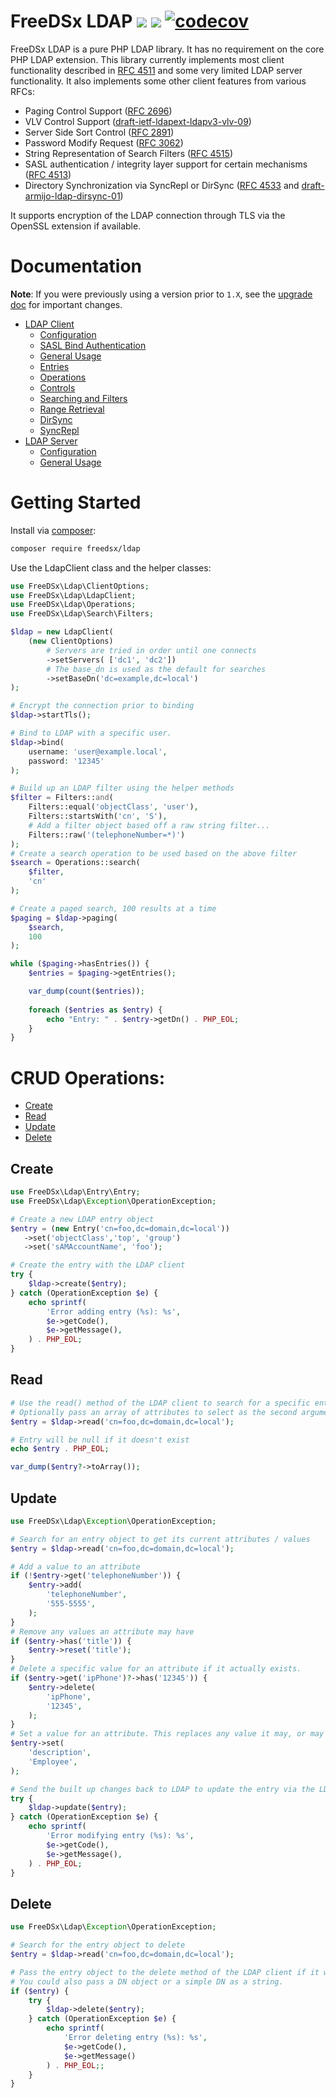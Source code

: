 # FreeDSx LDAP ![](https://github.com/FreeDSx/LDAP/workflows/Analysis/badge.svg) ![](https://github.com/FreeDSx/LDAP/workflows/Build/badge.svg) [![codecov](https://codecov.io/gh/FreeDSx/LDAP/branch/master/graph/badge.svg)](https://codecov.io/gh/FreeDSx/LDAP)
FreeDSx LDAP is a pure PHP LDAP library. It has no requirement on the core PHP LDAP extension. This library currently implements
most client functionality described in [RFC 4511](https://tools.ietf.org/html/rfc4511) and some very limited LDAP server
functionality. It also implements some other client features from various RFCs:

* Paging Control Support ([RFC 2696](https://datatracker.ietf.org/doc/rfc2696/))
* VLV Control Support ([draft-ietf-ldapext-ldapv3-vlv-09](https://www.ietf.org/archive/id/draft-ietf-ldapext-ldapv3-vlv-09.txt))
* Server Side Sort Control ([RFC 2891](https://datatracker.ietf.org/doc/rfc2891/))
* Password Modify Request ([RFC 3062](https://datatracker.ietf.org/doc/rfc3062/))
* String Representation of Search Filters ([RFC 4515](https://datatracker.ietf.org/doc/rfc4515/))
* SASL authentication / integrity layer support for certain mechanisms ([RFC 4513](https://datatracker.ietf.org/doc/rfc4513/))
* Directory Synchronization via SyncRepl or DirSync ([RFC 4533](https://datatracker.ietf.org/doc/rfc4533/) and [draft-armijo-ldap-dirsync-01](https://www.ietf.org/archive/id/draft-armijo-ldap-dirsync-01.txt))

It supports encryption of the LDAP connection through TLS via the OpenSSL extension if available.

# Documentation

**Note**: If you were previously using a version prior to `1.X`, see the [upgrade doc](UPGRADE-1.0.md) for important changes.

* [LDAP Client](/docs/Client)
  * [Configuration](/docs/Client/Configuration.md)
  * [SASL Bind Authentication](/docs/Client/SASL-Bind-Authentication.md)
  * [General Usage](/docs/Client/General-Usage.md)
  * [Entries](/docs/Client/Entries.md)
  * [Operations](/docs/Client/Operations.md)
  * [Controls](/docs/Client/Controls.md)
  * [Searching and Filters](/docs/Client/Searching-and-Filters.md)
  * [Range Retrieval](/docs/Client/Range-Retrieval.md)
  * [DirSync](/docs/Client/DirSync.md)
  * [SyncRepl](/docs/Client/SyncRepl.md)
* [LDAP Server](/docs/Server)
  * [Configuration](/docs/Server/Configuration.md)
  * [General Usage](/docs/Server/General-Usage.md)

# Getting Started

Install via [composer](https://getcomposer.org/download/):

```bash
composer require freedsx/ldap
```

Use the LdapClient class and the helper classes:

```php
use FreeDSx\Ldap\ClientOptions;
use FreeDSx\Ldap\LdapClient;
use FreeDSx\Ldap\Operations;
use FreeDSx\Ldap\Search\Filters;

$ldap = new LdapClient(
    (new ClientOptions)
        # Servers are tried in order until one connects
        ->setServers( ['dc1', 'dc2'])
        # The base_dn is used as the default for searches
        ->setBaseDn('dc=example,dc=local')
);

# Encrypt the connection prior to binding
$ldap->startTls();

# Bind to LDAP with a specific user.
$ldap->bind(
    username: 'user@example.local',
    password: '12345'
);

# Build up an LDAP filter using the helper methods
$filter = Filters::and(
    Filters::equal('objectClass', 'user'),
    Filters::startsWith('cn', 'S'),
    # Add a filter object based off a raw string filter...
    Filters::raw('(telephoneNumber=*)')
);
# Create a search operation to be used based on the above filter
$search = Operations::search(
    $filter,
    'cn'
);

# Create a paged search, 100 results at a time
$paging = $ldap->paging(
    $search,
    100
);

while ($paging->hasEntries()) {
    $entries = $paging->getEntries();

    var_dump(count($entries));
    
    foreach ($entries as $entry) {
        echo "Entry: " . $entry->getDn() . PHP_EOL;
    }
}
```

# CRUD Operations:

* [Create](#create)
* [Read](#read)
* [Update](#update)
* [Delete](#delete)

## Create

```php
use FreeDSx\Ldap\Entry\Entry;
use FreeDSx\Ldap\Exception\OperationException;

# Create a new LDAP entry object
$entry = (new Entry('cn=foo,dc=domain,dc=local'))
   ->set('objectClass','top', 'group')
   ->set('sAMAccountName', 'foo');

# Create the entry with the LDAP client
try {
    $ldap->create($entry);
} catch (OperationException $e) {
    echo sprintf(
        'Error adding entry (%s): %s',
        $e->getCode(),
        $e->getMessage(),
    ) . PHP_EOL;
}
```

## Read

```php
# Use the read() method of the LDAP client to search for a specific entry.
# Optionally pass an array of attributes to select as the second argument.
$entry = $ldap->read('cn=foo,dc=domain,dc=local');

# Entry will be null if it doesn't exist
echo $entry . PHP_EOL;

var_dump($entry?->toArray());
```

## Update

```php
use FreeDSx\Ldap\Exception\OperationException;

# Search for an entry object to get its current attributes / values
$entry = $ldap->read('cn=foo,dc=domain,dc=local');

# Add a value to an attribute
if (!$entry->get('telephoneNumber')) {
    $entry->add(
        'telephoneNumber',
        '555-5555',
    );
}
# Remove any values an attribute may have
if ($entry->has('title')) {
    $entry->reset('title');
}
# Delete a specific value for an attribute if it actually exists.
if ($entry->get('ipPhone')?->has('12345')) {
    $entry->delete(
        'ipPhone',
        '12345',
    );
}
# Set a value for an attribute. This replaces any value it may, or may not, have.
$entry->set(
    'description',
    'Employee',
);

# Send the built up changes back to LDAP to update the entry via the LDAP client update method.
try {
    $ldap->update($entry);
} catch (OperationException $e) {
    echo sprintf(
        'Error modifying entry (%s): %s',
        $e->getCode(),
        $e->getMessage(),
    ) . PHP_EOL;
}
```

## Delete

```php
use FreeDSx\Ldap\Exception\OperationException;

# Search for the entry object to delete
$entry = $ldap->read('cn=foo,dc=domain,dc=local');

# Pass the entry object to the delete method of the LDAP client if it was found.
# You could also pass a DN object or a simple DN as a string.
if ($entry) {
    try {
        $ldap->delete($entry);
    } catch (OperationException $e) {
        echo sprintf(
            'Error deleting entry (%s): %s',
            $e->getCode(),
            $e->getMessage()
        ) . PHP_EOL;;
    }
}
```
